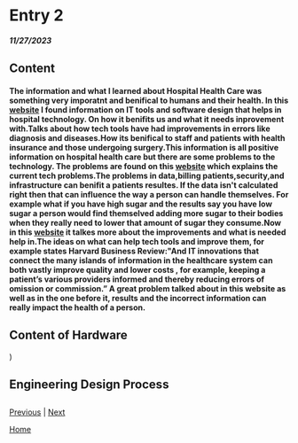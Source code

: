 # Entry 2
##### 11/27/2023

## Content 

#### The information and what I learned about Hospital Health Care was something very imporatnt and benifical to humans and their health. In this  [website](https://builtin.com/healthcare-technology) I found information on IT tools and software design that helps in hospital technology. On how it benifits us and what it needs inprovement with.Talks about how tech tools have had improvements in errors like diagnosis and diseases.How its benifical to staff and patients with health insurance and those undergoing surgery.This information is all positive information on hospital health care but there are some problems to the technology. The problems are found on this  [website](https://www.linkedin.com/pulse/top-5-technology-problems-healthcare-agilethought#:~:text=In%20Conclusion,infrastructure%2C%20and%20security%20and%20privacy) which explains the current tech problems.The problems in data,billing patients,security,and infrastructure can benifit a patients resultes. If the data isn't calculated right then that can influence the way a person can handle themselves. For example what if you have high sugar and the results say you have low sugar a person would find themselved adding more sugar to their bodies when they really need to lower that amount of sugar they consume.Now in this [website](https://hbr.org/2006/05/why-innovation-in-health-care-is-so-hard) it talkes more about the improvements and what is needed help in.The ideas on what can help tech tools and improve them, for example states Harvard Business Review:"And IT innovations that connect the many islands of information in the healthcare system can both vastly improve quality and lower costs , for example, keeping a patient’s various providers informed and thereby reducing errors of omission or commission.” A great problem talked about in this website as well as in the one before it, results and the incorrect information can really impact the health of a person. 

## Content of Hardware 




)
 
 




## Engineering Design Process 



## 



[Previous](entry01.md) | [Next](entry03.md)

[Home](../README.md)
